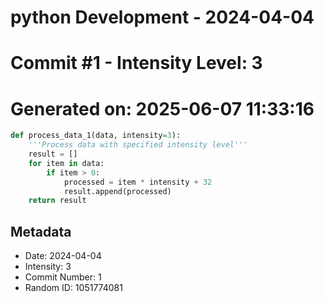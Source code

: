 ﻿# python Development - 2024-04-04
# Commit #1 - Intensity Level: 3
# Generated on: 2025-06-07 11:33:16
```python
def process_data_1(data, intensity=3):
    '''Process data with specified intensity level'''
    result = []
    for item in data:
        if item > 0:
            processed = item * intensity + 32
            result.append(processed)
    return result
```
## Metadata
- Date: 2024-04-04
- Intensity: 3
- Commit Number: 1
- Random ID: 1051774081
